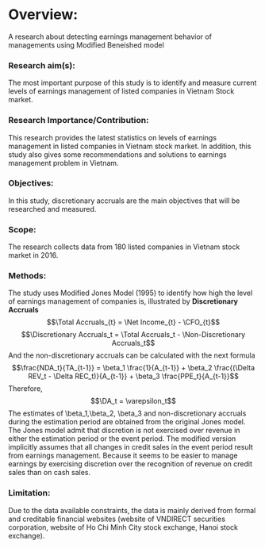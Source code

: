 # Overview:
A research about detecting earnings management behavior of managements using Modified Beneished model
### Research aim(s): 
The most important purpose of this study is to identify and measure current levels of earnings management of listed companies in Vietnam Stock market.
### Research Importance/Contribution: 
This research provides the latest statistics on levels of earnings management in listed companies in Vietnam stock market. In addition, this study also gives some recommendations and solutions to earnings management problem in Vietnam.
### Objectives: 
In this study, discretionary accruals are the main objectives that will be researched and measured.
### Scope: 
The research collects data from 180 listed companies in Vietnam stock market in 2016.
### Methods: 
The study uses Modified Jones Model (1995) to identify how high the level of earnings management of companies is, illustrated by **Discretionary Accruals**
$$\Total Accruals_{t} = \Net Income_{t} - \CFO_{t}$$
$$\Discretionary Accruals_t = \Total Accruals_t - \Non-Discretionary Accruals_t$$
And the non-discretionary accruals can be calculated with the next formula
$$\frac{NDA_t}{TA_{t-1}} = \beta_1 \frac{1}{A_{t-1}} + \beta_2 \frac{(\Delta REV_t - \Delta REC_t)}{A_{t-1}} + \beta_3 \frac{PPE_t}{A_{t-1}}$$
Therefore,$$\DA_t = \varepsilon_t$$
The estimates of \beta_1,\beta_2, \beta_3 and non-discretionary accruals during the estimation period are obtained from the original Jones model. The Jones model admit that discretion is not exercised over revenue in either the estimation period or the event period. The modified version implicitly assumes that all changes in credit sales in the event period result from earnings management. Because it seems to be easier to manage earnings by exercising discretion over the recognition of revenue on credit sales than on cash sales.

### Limitation: 
Due to the data available constraints, the data is mainly derived from formal and creditable financial websites (website of VNDIRECT securities corporation, website of Ho Chi Minh City stock exchange, Hanoi stock exchange).
